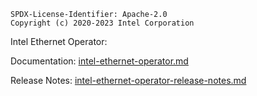 ```text
SPDX-License-Identifier: Apache-2.0
Copyright (c) 2020-2023 Intel Corporation
```

Intel Ethernet Operator:

Documentation: [intel-ethernet-operator.md](./docs/intel-ethernet-operator.md)

Release Notes: [intel-ethernet-operator-release-notes.md](./docs/intel-ethernet-operator-release-notes.md)
